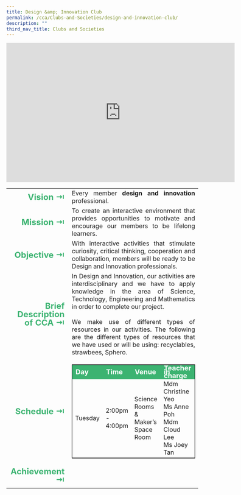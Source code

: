 ```yaml
---
title: Design &amp; Innovation Club
permalink: /cca/Clubs-and-Societies/design-and-innovation-club/
description: ""
third_nav_title: Clubs and Societies
---
```

<center><iframe allowfullscreen="true" height="366" width="600" frameborder="0" src="https://docs.google.com/presentation/d/e/2PACX-1vTCD7dH0ElbbiPV79L1TeIR7RCjSLCwVUMLQ8rfIs0kw6BTDw6YavaAilCM8lNLKcgvYx6ePGs5rsMM/embed?start=false&amp;loop=false&amp;delayms=3000"></iframe></center>

<table>
	<tbody><tr><td width="70" style="line-height:1; font-weight:bold; font-size: 22px; color:mediumseagreen; border:0px solid black; text-align:right">Vision ⇥</td>
		<td style="text-align:justify">Every member <b>design and innovation</b> professional.</td>
	</tr>
	<tr><td style="line-height:1; font-weight:bold; font-size: 22px; color:mediumseagreen; border:0px solid black; text-align:right">Mission ⇥</td>
		<td style="text-align:justify">To create an interactive environment that provides opportunities to motivate and encourage our members to be lifelong learners.</td>
	</tr>
	<tr><td style="line-height:1; font-weight:bold; font-size: 22px; color:mediumseagreen; border:0px solid black; text-align:right">Objective ⇥</td>
		<td style="text-align:justify">With interactive activities that stimulate curiosity, critical thinking, cooperation and collaboration, members will be ready to be Design and Innovation professionals.</td>
	</tr>
		<tr><td style="line-height:1; font-weight:bold; font-size: 22px; color:mediumseagreen; border:0px solid black; text-align:right">Brief Description of CCA ⇥</td>
		<td style="text-align:justify"><div>In Design and Innovation, our activities are interdisciplinary and we have to apply knowledge in the area of Science, Technology, Engineering and Mathematics in order to complete our project.</div><br>
<div style="text-align:justify">We make use of different types of resources in our activities. The following are the different types of resources that we have used or will be using: recyclables, strawbees, Sphero.</div></td>
	</tr>
	<tr><td style="line-height:1; font-weight:bold; font-size: 22px; color:mediumseagreen; border:0px solid black; text-align:right">Schedule ⇥</td>
		<td style="text-align:justify">
			<table style="border:1px solid black">
		<tbody>
			<tr style="line-height:10px; font-weight: bold; background-color:mediumseagreen; font-size:18px;color:white"><td>Day</td><td>Time</td><td>Venue</td><td>Teacher in charge</td></tr>
			<tr><td>Tuesday</td><td>2:00pm - 4:00pm</td><td>Science Rooms <br>&amp; Maker’s Space <br>Room</td><td>Mdm Christine Yeo<br>Ms Anne Poh<br>Mdm Cloud Lee<br>Ms Joey Tan</td></tr>
		</tbody>
	</table>
		</td>
	</tr>
		<tr><td style="line-height:1; font-weight:bold; font-size: 22px; color:mediumseagreen; border:0px solid black; text-align:right">Achievement ⇥</td>
		<td style="text-align:justify"></td>
	</tr>
	<tr><td></td></tr>
</tbody></table>